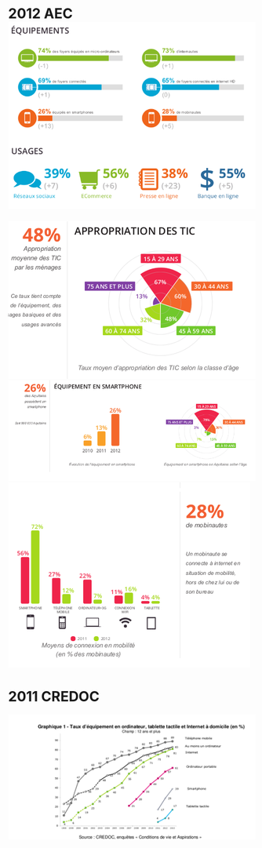 # 2012 AEC![devices](../Pictures/Devices.png)
![ageInternet](../Pictures/ageAppropriation.png)
![ageSmartphone](../Pictures/smartphoneAge.png)
![mobinautes](../Pictures/mobinautes.png)
# 2011 CREDOC
![deviceEvolution](../Pictures/repartitionDeviceFoyerCREDOC.png)